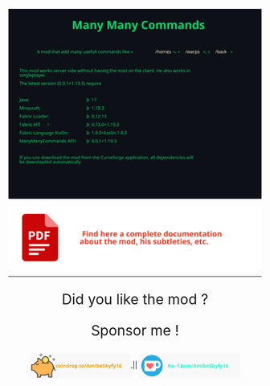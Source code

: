 [<img style="vertical-align:middle" width="800" src="./docs/short_readme.svg">]()

[<img style="vertical-align:middle" width="800" src="./docs/pdf_doc_image.svg">](./docs/readme.pdf)

___

[//]: # (___)

[//]: # (### Sponsor me [<img style="vertical-align:middle" width="200" src="./docs/coindrop.svg">]&#40;https://coindrop.to/AmibeSkyfy16&#41; || [<img style="vertical-align:middle" width="200" src="./docs/KoFi.svg">]&#40;https://ko-fi.com/AmibeSkyfy16&#41;)

[//]: # (___)

<p align="center" style="font-size:200%">
    Did you like the mod ?
</p>

<p align="center" style="font-size:200%">
    Sponsor me !
</p>

<div align="center">
    <a href="https://coindrop.to/AmibeSkyfy16"> <img style="vertical-align:middle" width="200" src="./docs/coindrop.svg"> </a> ||
    <a href="https://ko-fi.com/AmibeSkyfy16"> <img style="vertical-align:middle" width="200" src="./docs/KoFi.svg"> </a>
</div>